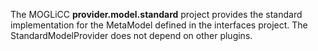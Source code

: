 The MOGLiCC **provider.model.standard** project provides the standard implementation for the MetaModel defined in the interfaces project. The StandardModelProvider does not depend on other plugins.